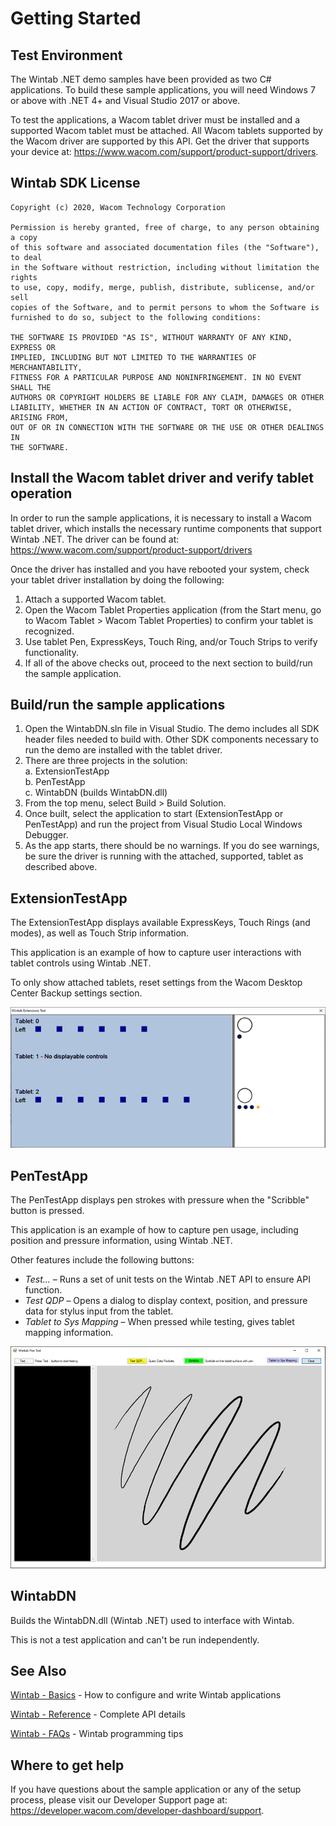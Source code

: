 # Getting Started 

## Test Environment
The Wintab .NET demo samples have been provided as two C# applications. To build these sample applications, you will need Windows 7 or above with .NET 4+ and Visual Studio 2017 or above.

To test the applications, a Wacom tablet driver must be installed and a supported Wacom tablet must be attached. All Wacom tablets supported by the Wacom driver are supported by this API. Get the driver that supports your device at: https://www.wacom.com/support/product-support/drivers.


## Wintab SDK License  
```
Copyright (c) 2020, Wacom Technology Corporation
 
Permission is hereby granted, free of charge, to any person obtaining a copy
of this software and associated documentation files (the "Software"), to deal
in the Software without restriction, including without limitation the rights
to use, copy, modify, merge, publish, distribute, sublicense, and/or sell
copies of the Software, and to permit persons to whom the Software is
furnished to do so, subject to the following conditions:
 
THE SOFTWARE IS PROVIDED "AS IS", WITHOUT WARRANTY OF ANY KIND, EXPRESS OR
IMPLIED, INCLUDING BUT NOT LIMITED TO THE WARRANTIES OF MERCHANTABILITY,
FITNESS FOR A PARTICULAR PURPOSE AND NONINFRINGEMENT. IN NO EVENT SHALL THE
AUTHORS OR COPYRIGHT HOLDERS BE LIABLE FOR ANY CLAIM, DAMAGES OR OTHER
LIABILITY, WHETHER IN AN ACTION OF CONTRACT, TORT OR OTHERWISE, ARISING FROM,
OUT OF OR IN CONNECTION WITH THE SOFTWARE OR THE USE OR OTHER DEALINGS IN
THE SOFTWARE.
```

## Install the Wacom tablet driver and verify tablet operation
In order to run the sample applications, it is necessary to install a Wacom tablet driver, which installs the necessary runtime components that support Wintab .NET. The driver can be found at: https://www.wacom.com/support/product-support/drivers

Once the driver has installed and you have rebooted your system, check your tablet driver installation by doing the following:

1. Attach a supported Wacom tablet.
1. Open the Wacom Tablet Properties application (from the Start menu, go to Wacom Tablet >  Wacom Tablet Properties) to confirm your tablet is recognized.
1. Use tablet Pen, ExpressKeys, Touch Ring, and/or Touch Strips to verify functionality.
1. If all of the above checks out, proceed to the next section to build/run the sample application.


## Build/run the sample applications

1. Open the WintabDN.sln file in Visual Studio. The demo includes all SDK header files needed to build with. Other SDK components necessary to run the demo are installed with the tablet driver.
1. There are three projects in the solution:  
	a. ExtensionTestApp  
	b. PenTestApp  
	c. WintabDN (builds WintabDN.dll)
1. From the top menu, select Build > Build Solution.
1. Once built, select the application to start (ExtensionTestApp or PenTestApp) and run the project from Visual Studio Local Windows Debugger.
1. As the app starts, there should be no warnings. If you do see warnings, be sure the driver is running with the attached, supported, tablet as described above.


## ExtensionTestApp
The ExtensionTestApp displays available ExpressKeys, Touch Rings (and modes), as well as Touch Strip information.

This application is an example of how to capture user interactions with tablet controls using Wintab .NET.

To only show attached tablets, reset settings from the Wacom Desktop Center Backup settings section.

![Multi-Touch Demo screen](./Media/sc-wdn-gs-xta.png)


## PenTestApp
The PenTestApp displays pen strokes with pressure when the "Scribble" button is pressed.

This application is an example of how to capture pen usage, including position and pressure information, using Wintab .NET.

Other features include the following buttons:

* *Test...* – Runs a set of unit tests on the Wintab .NET API to ensure API function.
* *Test QDP* – Opens a dialog to display context, position, and pressure data for stylus input from the tablet.
* *Tablet to Sys Mapping* – When pressed while testing, gives tablet mapping information.

![Pen Test App](./Media/sc-wdn-gs-pta.png)

## WintabDN
Builds the WintabDN.dll (Wintab .NET) used to interface with Wintab.

This is not a test application and can't be run independently.



## See Also
[Wintab - Basics](https://developer-docs.wacom.com/intuos-cintiq-business-tablets/docs/wintab-basics) - How to configure and write Wintab applications  

[Wintab - Reference](https://developer-docs.wacom.com/intuos-cintiq-business-tablets/docs/wintab-reference) - Complete API details 

[Wintab - FAQs](https://developer-support.wacom.com/hc/en-us/articles/12844524637975-Wintab) - Wintab programming tips  

## Where to get help  
If you have questions about the sample application or any of the setup process, please visit our Developer Support page at: https://developer.wacom.com/developer-dashboard/support.
